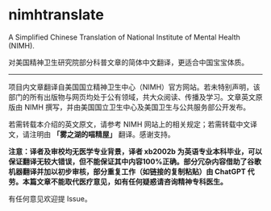 # nimhtranslate
A Simplified Chinese Translation of National Institute of Mental Health (NIMH). 

对美国精神卫生研究院部分科普文章的简体中文翻译，更适合中国宝宝体质。

----

项目内文章翻译自美国国立精神卫生中心（NIMH）官方网站。若未特别声明，该部门的所有出版物与网页均处于公有领域，共大众阅读、传播及学习。文章英文原版由 NIMH 撰写，并由美国国立卫生中心及美国卫生与公共服务部公开发布。

若需转载本介绍的英文原文，请参考 NIMH 网站上的相关规定；若需转载中文译文，请注明由 **「雾之湖的喵精屋」** 翻译。感谢支持。

**注意：译者及审校均无医学专业背景，译者 xb2002b 为英语专业本科毕业，可以保证翻译无较大错误，但不能保证其中内容100%正确。部分冗杂内容借助了谷歌机器翻译并加以初步审核，部分重复工作（如链接的复制粘贴）由 ChatGPT 代劳。本篇文章不能取代医疗意见，如有任何疑惑请咨询精神专科医生。**

有任何意见欢迎提 Issue。